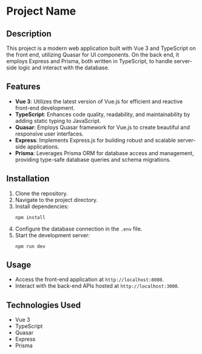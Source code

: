 # Project Name

## Description

This project is a modern web application built with Vue 3 and TypeScript on the front end, utilizing Quasar for UI components. On the back end, it employs Express and Prisma, both written in TypeScript, to handle server-side logic and interact with the database.

## Features

- **Vue 3**: Utilizes the latest version of Vue.js for efficient and reactive front-end development.
- **TypeScript**: Enhances code quality, readability, and maintainability by adding static typing to JavaScript.
- **Quasar**: Employs Quasar framework for Vue.js to create beautiful and responsive user interfaces.
- **Express**: Implements Express.js for building robust and scalable server-side applications.
- **Prisma**: Leverages Prisma ORM for database access and management, providing type-safe database queries and schema migrations.

## Installation

1. Clone the repository.
2. Navigate to the project directory.
3. Install dependencies:
   ```
   npm install
   ```
4. Configure the database connection in the `.env` file.
5. Start the development server:
   ```
   npm run dev
   ```

## Usage

- Access the front-end application at `http://localhost:8080`.
- Interact with the back-end APIs hosted at `http://localhost:3000`.

## Technologies Used

- Vue 3
- TypeScript
- Quasar
- Express
- Prisma

